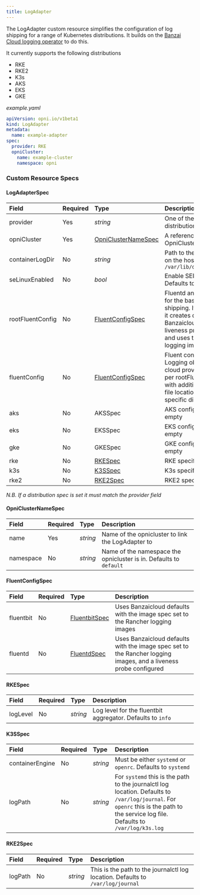 ```yaml
---
title: LogAdapter
---
```

The LogAdapter custom resource simplifies the configuration of log shipping for a range of Kubernetes distributions.  It builds on the [Banzai Cloud logging operator](https://banzaicloud.com/docs/one-eye/logging-operator/) to do this.

It currently supports the following distributions

- RKE
- RKE2
- K3s
- AKS
- EKS
- GKE

*example.yaml*
```yaml
apiVersion: opni.io/v1beta1
kind: LogAdapter
metadata:
  name: example-adapter
spec:
  provider: RKE
  opniCluster:
    name: example-cluster
    namespace: opni
```

### Custom Resource Specs

#### LogAdapterSpec

| Field | Required | Type | Description |
|:------|:---------|:-----|:------------| 
| provider | Yes | *string* | One of the supported distributions |
| opniCluster | Yes | [OpniClusterNameSpec](#opniclusternamespec) | A reference to an installed OpniCluster |
| containerLogDir | No | *string* | Path to the container logs on the host.  Defaults to `/var/lib/docker/containers` |
| seLinuxEnabled | No | *bool* | Enable SELinux support.  Defaults to false |
| rootFluentConfig | No | [FluentConfigSpec](#fluentconfigspec) | Fluentd and Fluentbit config for the base conatiner log shipping.  If this is absent it it creates default Banzaicloud configs, with a liveness probe for fluentd, and uses the Rancher logging images |
| fluentConfig | No | [FluentConfigSpec](#fluentconfigspec) | Fluent config for additional Logging object for K3S and cloud providers.  Defaults as per rootFluentConfig, along with additional sane default file locations for the specific distribution |
| aks | No | AKSSpec | AKS config; should be empty |
| eks | No | EKSSpec | EKS config; should be empty |
| gke | No | GKESpec | GKE config; should be empty |
| rke | No | [RKESpec](#rkespec) | RKE specific config |
| k3s | No | [K3SSpec](#k3sspec) | K3s specific config |
| rke2 | No | [RKE2Spec](#rke2Spec) | RKE2 specific config |
*N.B. If a distribution spec is set it must match the provider field*

#### OpniClusterNameSpec

| Field | Required | Type | Description |
|:------|:---------|:-----|:------------| 
| name | Yes | *string* | Name of the opnicluster to link the LogAdapter to |
| namespace | No | *string* | Name of the namespace the opnicluster is in.  Defaults to `default` |

#### FluentConfigSpec

| Field | Required | Type | Description |
|:------|:---------|:-----|:------------| 
| fluentbit | No | [FluentbitSpec](https://banzaicloud.com/docs/one-eye/logging-operator/configuration/crds/v1beta1/fluentbit_types/#fluentbitspec) | Uses Banzaicloud defaults with the image spec set to the Rancher logging images |
| fluentd | No | [FluentdSpec](https://banzaicloud.com/docs/one-eye/logging-operator/configuration/crds/v1beta1/fluentd_types/#fluentdspec) | Uses Banzaicloud defaults with the image spec set to the Rancher logging images, and a liveness probe configured |

#### RKESpec

| Field | Required | Type | Description |
|:------|:---------|:-----|:------------| 
| logLevel | No | *string* | Log level for the fluentbit aggregator.  Defaults to `info` |

#### K3SSpec

| Field | Required | Type | Description |
|:------|:---------|:-----|:------------| 
| containerEngine | No | *string* | Must be either `systemd` or `openrc`.  Defaults to `systemd` |
| logPath | No | *string* | For `systemd` this is the path to the journalctl log location.  Defaults to `/var/log/journal`.  For `openrc` this is the path to the service log file.  Defaults to `/var/log/k3s.log` | 

#### RKE2Spec

| Field | Required | Type | Description |
|:------|:---------|:-----|:------------| 
| logPath | No | *string* | This is the path to the journalctl log location.  Defaults to `/var/log/journal` |